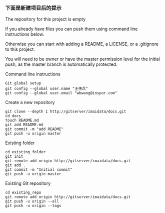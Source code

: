 ### 下面是新建项目后的提示
The repository for this project is empty 

If you already have files you can push them using command line instructions below. 

Otherwise you can start with adding a README, a LICENSE, or a .gitignore to this project. 

You will need to be owner or have the master permission level for the initial push, as the master branch is automatically protected. 




Command line instructions 


```
Git global setup
git config --global user.name "王伟兵"
git config --global user.email "wbwang@inspur.com"
```


Create a new repository
```
git clone --depth 1 http://gitserver/imaidata/docs.git
cd docs
touch README.md
git add README.md
git commit -m "add README"
git push -u origin master
```


Existing folder
```
cd existing_folder
git init
git remote add origin http://gitserver/imaidata/docs.git
git add .
git commit -m "Initial commit"
git push -u origin master
```


Existing Git repository
```
cd existing_repo
git remote add origin http://gitserver/imaidata/docs.git
git push -u origin --all
git push -u origin --tags
```
